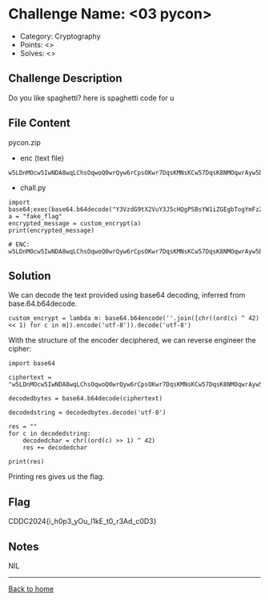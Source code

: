 # Challenge Name: <03 pycon>

- Category: Cryptography
- Points: <>
- Solves: <>

## Challenge Description

Do you like spaghetti? here is spaghetti code for u

## File Content

pycon.zip

- enc (text file)

```
w5LDnMOcw5IwNDA8wqLChsOqwoQ0wrQyw6rCpsOKwr7DqsKMNsKCw57DqsK8NMOqwrAyw5bCnMOqwpI0w5wywq4=
```

- chall.py

```
import base64;exec(base64.b64decode("Y3VzdG9tX2VuY3J5cHQgPSBsYW1iZGEgbTogYmFzZTY0LmI2NGVuY29kZSgnJy5qb2luKFtjaHIoKG9yZChjKSBeIDQyKSA8PCAxKSBmb3IgYyBpbiBtXSkuZW5jb2RlKCd1dGYtOCcpKS5kZWNvZGUoJ3V0Zi04Jyk="))
a = "fake_flag"
encrypted_message = custom_encrypt(a)
print(encrypted_message)

# ENC: w5LDnMOcw5IwNDA8wqLChsOqwoQ0wrQyw6rCpsOKwr7DqsKMNsKCw57DqsK8NMOqwrAyw5bCnMOqwpI0w5wywq4=
```

## Solution

We can decode the text provided using base64 decoding, inferred from base.64.b64decode.

```
custom_encrypt = lambda m: base64.b64encode(''.join([chr((ord(c) ^ 42) << 1) for c in m]).encode('utf-8')).decode('utf-8')
```

With the structure of the encoder deciphered, we can reverse engineer the cipher:

```
import base64

ciphertext = "w5LDnMOcw5IwNDA8wqLChsOqwoQ0wrQyw6rCpsOKwr7DqsKMNsKCw57DqsK8NMOqwrAyw5bCnMOqwpI0w5wywq4="

decodedbytes = base64.b64decode(ciphertext)

decodedstring = decodedbytes.decode('utf-8')

res = ""
for c in decodedstring:
    decodedchar = chr((ord(c) >> 1) ^ 42)
    res += decodedchar

print(res)
```

Printing res gives us the flag.

## Flag

CDDC2024{i_h0p3_yOu_l1kE_t0_r3Ad_c0D3}

## Notes

NIL

---

[Back to home](https://github.com/kailermai/CTF-Writeups/tree/main/CDDC2024)
